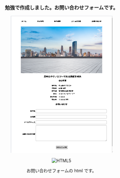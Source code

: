 <h3 align="center">勉強で作成しました。お問い合わせフォームです。</h3>

<p align="center">
  <img src="sample_image.png" alt="サンプル画像">
</p>

<p align="center">
  <img src="https://img.shields.io/badge/-Html5-pink.svg?logo=html5&style=plastic" alt="HTML5">
</p>

<p align="center">お問い合わせフォームの html です。</p>
